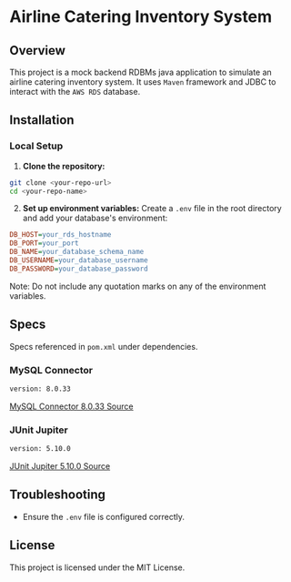 # Airline Catering Inventory System

## Overview
This project is a mock backend RDBMs java application to simulate an airline catering inventory system.
It uses `Maven` framework and JDBC to interact with the `AWS RDS` database.

## Installation

### Local Setup
1. **Clone the repository:**
```sh
git clone <your-repo-url>
cd <your-repo-name>
```

2. **Set up environment variables:**
Create a `.env` file in the root directory and add your database's environment:
 ```ini
DB_HOST=your_rds_hostname
DB_PORT=your_port
DB_NAME=your_database_schema_name
DB_USERNAME=your_database_username
DB_PASSWORD=your_database_password
 ```
Note: Do not include any quotation marks on any of the environment variables.


## Specs
Specs referenced in `pom.xml` under dependencies.

### MySQL Connector
```sh
version: 8.0.33
```
[MySQL Connector 8.0.33 Source](https://repo.maven.apache.org/maven2/mysql/mysql-connector-java/8.0.33/)

### JUnit Jupiter
```sh
version: 5.10.0
```
[JUnit Jupiter 5.10.0 Source](https://mvnrepository.com/artifact/org.junit.jupiter/junit-jupiter-api/5.10.0)

## Troubleshooting
- Ensure the `.env` file is configured correctly.


## License
This project is licensed under the MIT License.